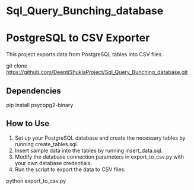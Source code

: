 # Sql_Query_Bunching_database
# PostgreSQL to CSV Exporter

This project exports data from PostgreSQL tables into CSV files.

git clone https://github.com/DeeptiShuklaProject/Sql_Query_Bunching_database.git

## Dependencies

pip install psycopg2-binary

## How to Use

1. Set up your PostgreSQL database and create the necessary tables by running create_tables.sql.
2. Insert sample data into the tables by running insert_data.sql.
3. Modify the database connection parameters in export_to_csv.py with your own database credentials.
4. Run the script to export the data to CSV files:

python export_to_csv.py